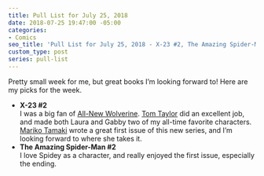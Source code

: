 ```yaml
---
title: Pull List for July 25, 2018
date: 2018-07-25 19:47:00 -05:00
categories:
- Comics
seo_title: 'Pull List for July 25, 2018 - X-23 #2, The Amazing Spider-Man #2'
custom_type: post
series: pull-list
---
```


Pretty small week for me, but great books I’m looking forward to! Here are my picks for the week.

- **X-23 #2**  
I was a big fan of [All-New Wolverine](https://en.wikipedia.org/wiki/All-New_Wolverine). [Tom Taylor](https://twitter.com/TomTaylorMade) did an excellent job, and made both Laura and Gabby two of my all-time favorite characters. [Mariko Tamaki](https://twitter.com/marikotamaki) wrote a great first issue of this new series, and I’m looking forward to where she takes it.
- **The Amazing Spider-Man #2**  
I love Spidey as a character, and really enjoyed the first issue, especially the ending.
